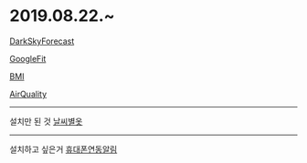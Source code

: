 # 2019.08.22.~

[DarkSkyForecast](https://github.com/jclarke0000/MMM-DarkSkyForecast)

[GoogleFit](https://github.com/amcolash/MMM-GoogleFit)

[BMI](https://github.com/mykle1/MMM-BMI)

[AirQuality](https://github.com/CFenner/MMM-AirQuality)


---
설치만 된 것
[날씨별옷](https://github.com/fruestueck/MMM-WeatherDependentClothes)


---
설치하고 싶은거
[휴대폰연동알림](https://github.com/ronny3050/phone-notification-mirror)
